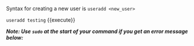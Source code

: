 Syntax for creating a new user is `useradd <new_user>`

`useradd testing` {{execute}}




***Note: Use `sudo` at the start of your command if you get an error message below:***